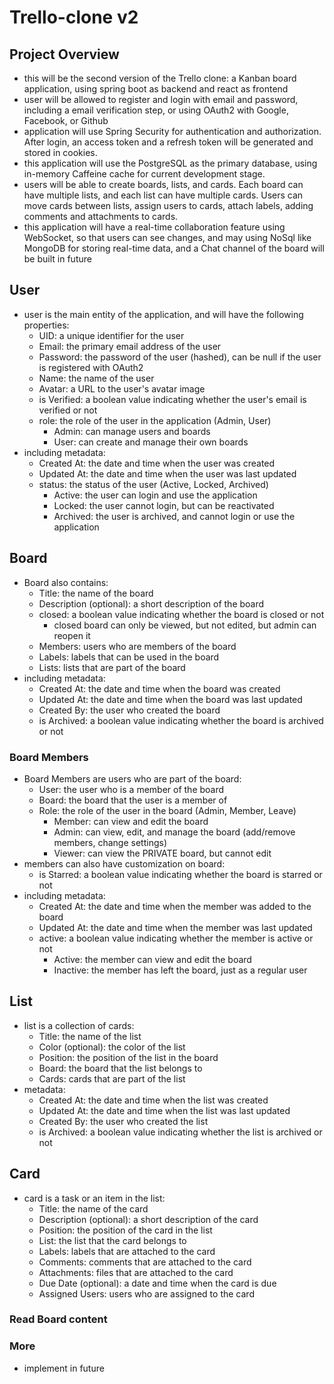 # Trello-clone v2

## Project Overview
- this will be the second version of the Trello clone: a Kanban board application, using spring boot as backend
and react as frontend
- user will be allowed to register and login with email and password, including a email verification step, or using
OAuth2 with Google, Facebook, or Github
- application will use Spring Security for authentication and authorization. After login, an access token and 
a refresh token will be generated and stored in cookies.
- this application will use the PostgreSQL as the primary database, using in-memory Caffeine cache for current
development stage. 
- users will be able to create boards, lists, and cards. Each board can have multiple lists, and each list can have
multiple cards. Users can move cards between lists, assign users to cards, attach labels, adding comments and
attachments to cards.
- this application will have a real-time collaboration feature using WebSocket, so that users can see changes,
and may using NoSql like MongoDB for storing real-time data, and a Chat channel of the board will be built in future

## User
* user is the main entity of the application, and will have the following properties:
  * UID: a unique identifier for the user
  * Email: the primary email address of the user
  * Password: the password of the user (hashed), can be null if the user is registered with OAuth2
  * Name: the name of the user
  * Avatar: a URL to the user's avatar image
  * is Verified: a boolean value indicating whether the user's email is verified or not
  * role: the role of the user in the application (Admin, User)
    * Admin: can manage users and boards
    * User: can create and manage their own boards
* including metadata:
  * Created At: the date and time when the user was created
  * Updated At: the date and time when the user was last updated
  * status: the status of the user (Active, Locked, Archived)
    * Active: the user can login and use the application
    * Locked: the user cannot login, but can be reactivated
    * Archived: the user is archived, and cannot login or use the application

## Board
* Board also contains:
  * Title: the name of the board
  * Description (optional): a short description of the board
  * closed: a boolean value indicating whether the board is closed or not
    * closed board can only be viewed, but not edited, but admin can reopen it
  * Members: users who are members of the board
  * Labels: labels that can be used in the board
  * Lists: lists that are part of the board
* including metadata:
  * Created At: the date and time when the board was created
  * Updated At: the date and time when the board was last updated
  * Created By: the user who created the board
  * is Archived: a boolean value indicating whether the board is archived or not

### Board Members
* Board Members are users who are part of the board:
  * User: the user who is a member of the board
  * Board: the board that the user is a member of
  * Role: the role of the user in the board (Admin, Member, Leave)
    * Member: can view and edit the board
    * Admin: can view, edit, and manage the board (add/remove members, change settings)
    * Viewer: can view the PRIVATE board, but cannot edit
* members can also have customization on board:
  * is Starred: a boolean value indicating whether the board is starred or not
* including metadata:
  * Created At: the date and time when the member was added to the board
  * Updated At: the date and time when the member was last updated
  * active: a boolean value indicating whether the member is active or not
    * Active: the member can view and edit the board
    * Inactive: the member has left the board, just as a regular user

## List
* list is a collection of cards:
  * Title: the name of the list
  * Color (optional): the color of the list
  * Position: the position of the list in the board
  * Board: the board that the list belongs to
  * Cards: cards that are part of the list
* metadata:
  * Created At: the date and time when the list was created
  * Updated At: the date and time when the list was last updated
  * Created By: the user who created the list
  * is Archived: a boolean value indicating whether the list is archived or not

## Card
* card is a task or an item in the list:
  * Title: the name of the card
  * Description (optional): a short description of the card
  * Position: the position of the card in the list
  * List: the list that the card belongs to
  * Labels: labels that are attached to the card
  * Comments: comments that are attached to the card
  * Attachments: files that are attached to the card
  * Due Date (optional): a date and time when the card is due
  * Assigned Users: users who are assigned to the card

### Read Board content

### More
- implement in future